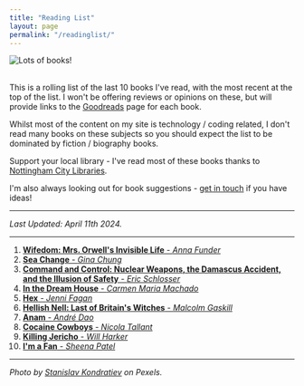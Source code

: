 ```yaml
---
title: "Reading List"
layout: page
permalink: "/readinglist/"
---
```

<div class="container">
    <div class="row">
        <div class="col-md-12">
            <img src="{{site.baseurl}}/assets/images/readinglistbanner.jpg" class="img-fluid" alt="Lots of books!">
        </div>
    </div>
    <div class="row">
        <div class="col-md-12">
            <br/>
            <p>This is a rolling list of the last 10 books I've read, with the most recent at the top of the list.  I won't be offering reviews or opinions on these, but will provide links to the <a href="https://www.goodreads.com/" target="_blank">Goodreads</a> page for each book.</p>
            <p>Whilst most of the content on my site is technology / coding related, I don't read many books on these subjects so you should expect the list to be dominated by fiction / biography books.</p>
            <p>Support your local library - I've read most of these books thanks to <a href="https://www.nottinghamcitylibraries.co.uk/" target="_blank">Nottingham City Libraries</a>.</p>
            <p>I'm also always looking out for book suggestions - <a href="/contact">get in touch</a> if you have ideas!</p>
            <hr/>
            <p><i>Last Updated: April 11th 2024.</i></p>
            <hr/>
            <ol> 
              <li><a href="https://www.goodreads.com/en/book/show/62802741" target="_blank"><b>Wifedom: Mrs. Orwell's Invisible Life</b> - <i>Anna Funder</i></a></li>  
              <li><a href="https://www.goodreads.com/book/show/61387972-sea-change" target="_blank"><b>Sea Change</b> - <i>Gina Chung</i></a></li> 
              <li><a href="https://www.goodreads.com/book/show/6452798-command-and-control" target="_blank"><b>Command and Control: Nuclear Weapons, the Damascus Accident, and the Illusion of Safety</b> - <i>Eric Schlosser</i></a></li>  
              <li><a href="https://www.goodreads.com/book/show/43317482-in-the-dream-house" target="_blank"><b>In the Dream House</b> - <i>Carmen Maria Machado</i></a></li> 
              <li><a href="https://www.goodreads.com/book/show/60003006-hex" target="_blank"><b>Hex</b> - <i>Jenni Fagan</i></a></li> 
              <li><a href="https://www.goodreads.com/book/show/2421373.Hellish_Nell" target="_blank"><b>Hellish Nell: Last of Britain's Witches</b> - <i>Malcolm Gaskill</i></a></li>
              <li><a href="https://www.goodreads.com/book/show/123025358-anam" target="_blank"><b>Anam</b> - <i>André Dao</i></a></li>   
              <li><a href="https://www.goodreads.com/book/show/202125211-cocaine-cowboys" target="_blank"><b>Cocaine Cowboys</b> - <i>Nicola Tallant</i></a></li> 
              <li><a href="https://www.goodreads.com/book/show/56185905-killing-jericho" target="_blank"><b>Killing Jericho</b> - <i>Will Harker</i></a></li>  
              <li><a href="https://www.goodreads.com/book/show/60151826-i-m-a-fan" target="_blank"><b>I'm a Fan</b> - <i>Sheena Patel</i></a></li>     
            </ol>
            <hr/>
            <p><i>Photo by <a href="https://www.pexels.com/photo/books-on-wooden-shelves-inside-library-2908984/" target="_blank">Stanislav Kondratiev</a> on Pexels.</i></p>
         </div>
   </div>
</div>
